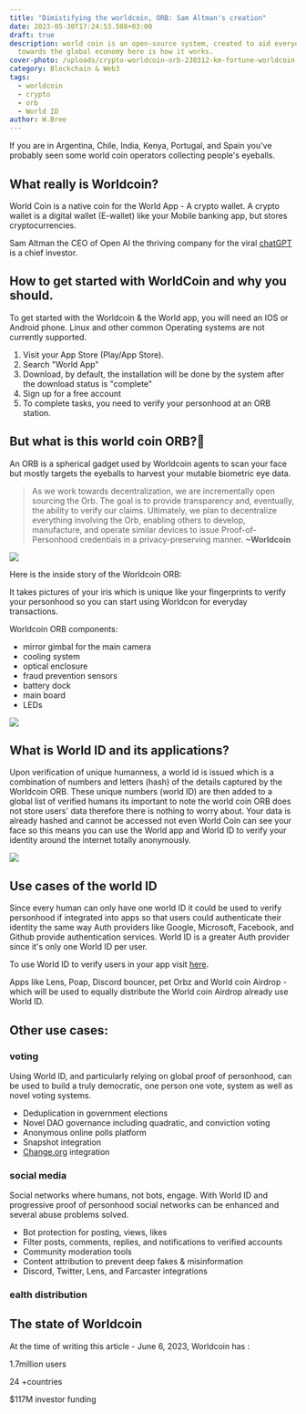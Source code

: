 ```yaml
---
title: "Dimistifying the worldcoin, ORB: Sam Altman's creation"
date: 2023-05-30T17:24:53.508+03:00
draft: true
description: world coin is an open-source system, created to aid everyone
  towards the global economy here is how it works.
cover-photo: /uploads/crypto-worldcoin-orb-230312-km-fortune-worldcoin-5537.webp
category: Blockchain & Web3
tags:
  - worldcoin
  - crypto
  - orb
  - World ID
author: W.Bree
---
```

If you are in Argentina, Chile, India, Kenya, Portugal, and Spain you've probably seen some world coin operators collecting people's eyeballs.

## What really is Worldcoin?

World Coin is a native coin for the World App - A crypto wallet. A crypto wallet is a digital wallet (E-wallet) like your Mobile banking app, but stores cryptocurrencies.

Sam Altman the CEO of Open AI the thriving company for the viral [chatGPT](https://www.bunnieabc.com/post/what-is-chat-gpt-and-why-you-need-it/) is a chief investor.

## How to get started with WorldCoin and why you should.

To get started with the Worldcoin & the World app, you will need an IOS or Android phone. Linux and other common Operating systems are not currently supported.

1. Visit your App Store (Play/App Store).
1. Search "World App"
1. Download, by default, the installation will be done by the system after the download status is "complete"
1. Sign up for a free account
1. To complete tasks, you need to verify your personhood at an ORB station.

## But what is this world coin ORB?🤔

An ORB is a spherical gadget used by Worldcoin agents to scan your face but mostly targets the eyeballs to harvest your mutable biometric eye data.

> As we work towards decentralization, we are incrementally open sourcing the Orb. The goal is to provide transparency and, eventually, the ability to verify our claims. Ultimately, we plan to decentralize everything involving the Orb, enabling others to develop, manufacture, and operate similar devices to issue Proof-of-Personhood credentials in a privacy-preserving manner.
> **~Worldcoin**

![](/uploads/overview-orb-min.png)

Here is the inside story of the Worldcoin ORB:

It takes pictures of your iris which is unique like your fingerprints to verify your personhood so you can start using Worldcon for everyday transactions.

Worldcoin ORB components:

- mirror gimbal for the main camera
- cooling system
- optical enclosure
- fraud prevention sensors
- battery dock
- main board
- LEDs

![](/uploads/3f406fd4-79f6-4454-9179-6effd251fc23_opening-orb-look-inside-worldcoin-biometric-imaging-device-2.webp)

## What is World ID  and its applications?

Upon verification of unique humanness, a world id is issued which is a combination of numbers and letters (hash) of the details captured by the Worldcoin ORB. These unique numbers (world ID) are then added to a global list of verified humans its important to note the world coin ORB does not store users' data therefore there is nothing to worry about. Your data is already hashed and cannot be accessed not even World Coin can see your face so this means you can use the World app and World ID to verify your identity around the internet totally anonymously.

![](/uploads/f2672ae9-0ec6-46c6-8eb4-69a542ff00c2_world_id_card.webp)

## Use cases of the world ID

Since every human can only have one world ID it could be used to verify personhood if integrated into apps so that users could authenticate their identity the same way Auth providers like Google, Microsoft, Facebook, and Github provide authentication services. World ID is a greater Auth provider since it's only one World ID per user.

To use World ID to verify users in your app visit [here](https://docs.worldcoin.org/apps).

Apps like Lens, Poap, Discord bouncer, pet Orbz and World coin Airdrop -which will be used to equally distribute the World coin Airdrop already use World ID.

## Other use cases:

### voting

Using World ID, and particularly relying on global proof of personhood, can be used to build a truly democratic, one person one vote, system as well as novel voting systems.

- Deduplication in government elections
- Novel DAO governance including quadratic, and conviction voting
- Anonymous online polls platform
- Snapshot integration
- [Change.org](Change.org) integration

### social media

Social networks where humans, not bots, engage. With World ID and progressive proof of personhood social networks can be enhanced and several abuse problems solved.

- Bot protection for posting, views, likes
- Filter posts, comments, replies, and notifications to verified accounts
- Community moderation tools
- Content attribution to prevent deep fakes & misinformation
- Discord, Twitter, Lens, and Farcaster integrations

### ealth distribution

## The state of Worldcoin

At the time of writing this article - June 6, 2023, Worldcoin has :

1.7million users

24 +countries

$117M investor funding
